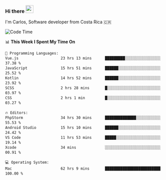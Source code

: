 ### Hi there <img src="https://media.giphy.com/media/hvRJCLFzcasrR4ia7z/giphy.gif" width="25px" height="25px">

I'm Carlos, Software developer from Costa Rica 🇨🇷

[//]: # (<a href="https://app.daily.dev/carum98"><img src="https://github.com/carum98/carum98/blob/main/devcard.svg" width="400" alt="Carlos Umaña Acevedo's Dev Card"/></a>)


<!--START_SECTION:waka-->
![Code Time](http://img.shields.io/badge/Code%20Time-11%2C181%20hrs%2030%20mins-blue)

📊 **This Week I Spent My Time On** 

```text
💬 Programming Languages: 
Vue.js                   23 hrs 13 mins      █████████░░░░░░░░░░░░░░░░   37.38 % 
JavaScript               15 hrs 51 mins      ██████░░░░░░░░░░░░░░░░░░░   25.52 % 
Kotlin                   14 hrs 52 mins      ██████░░░░░░░░░░░░░░░░░░░   23.92 % 
SCSS                     2 hrs 28 mins       █░░░░░░░░░░░░░░░░░░░░░░░░   03.97 % 
CSS                      2 hrs 1 min         █░░░░░░░░░░░░░░░░░░░░░░░░   03.27 % 

🔥 Editors: 
PhpStorm                 34 hrs 30 mins      ██████████████░░░░░░░░░░░   55.53 % 
Android Studio           15 hrs 10 mins      ██████░░░░░░░░░░░░░░░░░░░   24.42 % 
VS Code                  11 hrs 53 mins      █████░░░░░░░░░░░░░░░░░░░░   19.14 % 
Xcode                    34 mins             ░░░░░░░░░░░░░░░░░░░░░░░░░   00.91 % 

💻 Operating System: 
Mac                      62 hrs 9 mins       █████████████████████████   100.00 % 
```


<!--END_SECTION:waka-->
